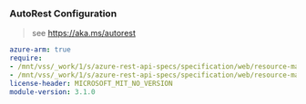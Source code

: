 ### AutoRest Configuration

> see https://aka.ms/autorest

``` yaml
azure-arm: true
require:
- /mnt/vss/_work/1/s/azure-rest-api-specs/specification/web/resource-manager/readme.md
- /mnt/vss/_work/1/s/azure-rest-api-specs/specification/web/resource-manager/readme.go.md
license-header: MICROSOFT_MIT_NO_VERSION
module-version: 3.1.0
```